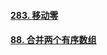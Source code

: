 #### [283. 移动零](https://leetcode-cn.com/problems/move-zeroes/)





#### [88. 合并两个有序数组](https://leetcode-cn.com/problems/merge-sorted-array/)

